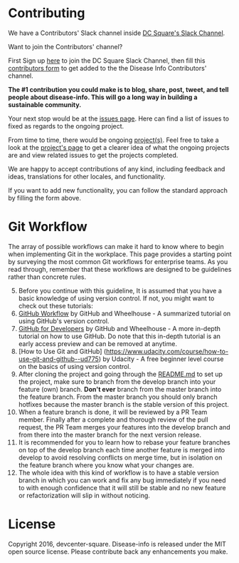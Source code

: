 Contributing
============

We have a Contributors' Slack channel inside [DC Square's Slack Channel](https://devcenter-square.slack.com).

Want to join the Contributors' channel?

First Sign up [here](https://devcenter-square-slack.herokuapp.com/) to join the DC Square Slack Channel, then fill this [contributors form](https://docs.google.com/forms/d/1JiRNzYS69ojHPCql254HMMmp72cRb2TMGVC6BiOTw6E/viewform?c=0&w=1) to get added to the the Disease Info Contributors' channel.

**The #1 contribution you could make is to blog, share, post, tweet, and tell people about disease-info.  This will go a long way in building a sustainable community.**

Your next stop would be at the [issues page](https://github.com/devcenter-square/disease-info/issues). Here can find a list of issues to fixed as regards to the ongoing project.

From time to time, there would be ongoing [project(s)](https://github.com/devcenter-square/disease-info/projects). Feel free to take a look at the [project's page](https://github.com/devcenter-square/disease-info/projects) to get a clearer idea of what the ongoing projects are and view related issues to get the projects completed.

We are happy to accept contributions of any kind, including feedback and ideas, translations for other locales, and functionality.

If you want to add new functionality, you can follow the standard approach by filling the form above.

Git Workflow
============
The array of possible workflows can make it hard to know where to begin when implementing Git in the workplace. This page provides a starting point by surveying the most common Git workflows for enterprise teams. As you read through, remember that these workflows are designed to be guidelines rather than concrete rules.

5. Before you continue with this guideline, It is assumed that you have a basic knowledge of using version control. If not, you might want to check out these tutorials:
  6. [GitHub Workflow](https://learn.wheelhouse.io/events/workflow) by GitHub and Wheelhouse - A summarized tutorial on using GitHub's version control.
  7. [GitHub for Developers](https://learn.wheelhouse.io/events/early-access) by GitHub and Wheelhouse - A more in-depth tutorial on how to use GitHub. Do note that this in-depth tutorial is an early access preview and can be removed at anytime.
  8. [How to Use Git and GitHub] (https://www.udacity.com/course/how-to-use-git-and-github--ud775) by Udacity - A free beginner level course on the basics of using version control.
4. After cloning the project and going through the [README.md](https://github.com/devcenter-square/disease-info/blob/develop/README.md) to set up the project, make sure to branch from the develop branch into your feature (own) branch. **Don't ever** branch from the master branch into the feature branch. From the master branch you should only branch hotfixes because the master branch is the stable version of this project.
3. When a feature branch is done, it will be reviewed by a PR Team member. Finally after a complete and thorough review of the pull request, the PR Team merges your features into the develop branch and from there into the master branch for the next version release.
2. It is recommended for you to learn how to rebase your feature branches on top of the develop branch each time another feature is merged into develop to avoid resolving conflicts on merge time, but in isolation on the feature branch where you know what your changes are.
1. The whole idea with this kind of workflow is to have a stable version branch in which you can work and fix any bug immediately if you need to with enough confidence that it will still be stable and no new feature or refactorization will slip in without noticing.

License
=======

Copyright 2016, devcenter-square. Disease-info is released under the MIT open source license.  Please contribute back any enhancements you make.

